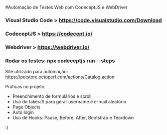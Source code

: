 #Automação de Testes Web com CodeceptJS e WebDriver

### Visual Studio Code > https://code.visualstudio.com/Download
### CodeceptJS > https://codecept.io/
### Webdriver > https://webdriver.io/

### Rodar os testes: npx codeceptjs run --steps

Site utilizado para automação: 
https://petstore.octoperf.com/actions/Catalog.action

Práticas no projeto: 

* Preenchimento de formulários e scroll
* Uso do fakerJS para gerar username e e-mail aleatório
* Page Objects
* Auto login
* Uso de Hooks: Pause, Before, After, Bootstrap e Teardown

:)


